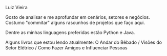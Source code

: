 Luiz Vieira 

Gosto de analisar e me aprofundar em cenários, setores e negócios. 
Costumo "commitar" alguns rascunhos de projetos que faço aqui. 

Dentre as minhas linguagens preferidas estão Python e Java. 

Alguns livros que estou lendo atualmente: O Andar do Bêbado / Visões do Setor Elétrico / Como Fazer Amigos e Influenciar Pessoas

